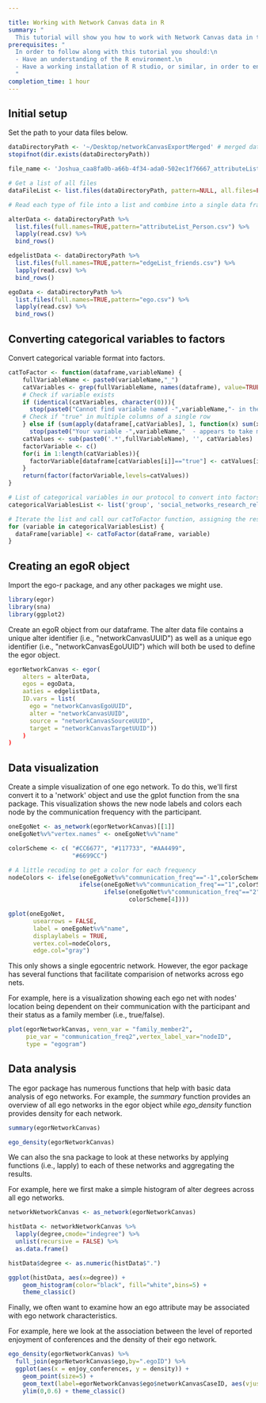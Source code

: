 ```yaml
---

title: Working with Network Canvas data in R
summary: "
  This tutorial will show you how to work with Network Canvas data in the R statistics environment."
prerequisites: "
  In order to follow along with this tutorial you should:\n
  - Have an understanding of the R environment.\n
  - Have a working installation of R studio, or similar, in order to enter commands.\n
  "
completion_time: 1 hour
---
```

## Initial setup

Set the path to your data files below.

```R
dataDirectoryPath <- '~/Desktop/networkCanvasExportMerged' # merged dataset used for now
stopifnot(dir.exists(dataDirectoryPath))

file_name <- 'Joshua_caa8fa0b-a66b-4f34-ada0-502ec1f76667_attributeList_Person.csv'

# Get a list of all files
dataFileList <- list.files(dataDirectoryPath, pattern=NULL, all.files=FALSE, full.names=TRUE)

# Read each type of file into a list and combine into a single data frame

alterData <- dataDirectoryPath %>%
  list.files(full.names=TRUE,pattern="attributeList_Person.csv") %>%
  lapply(read.csv) %>%
  bind_rows()

edgelistData <- dataDirectoryPath %>%
  list.files(full.names=TRUE,pattern="edgeList_friends.csv") %>%
  lapply(read.csv) %>%
  bind_rows()

egoData <- dataDirectoryPath %>%
  list.files(full.names=TRUE,pattern="ego.csv") %>%
  lapply(read.csv) %>%
  bind_rows()
```

## Converting categorical variables to factors

Convert categorical variable format into factors. 

```R
catToFactor <- function(dataframe,variableName) {
    fullVariableName <- paste0(variableName,"_")
    catVariables <- grep(fullVariableName, names(dataframe), value=TRUE)
    # Check if variable exists
    if (identical(catVariables, character(0))){
      stop(paste0("Cannot find variable named -",variableName,"- in the data"))
    # Check if "true" in multiple columns of a single row
    } else if (sum(apply(dataframe[,catVariables], 1, function(x) sum(x %in% "true")>1))>0) {
      stop(paste0("Your variable -",variableName,"  - appears to take multiple values.")) }
    catValues <- sub(paste0('.*',fullVariableName), '', catVariables)
    factorVariable <- c()
    for(i in 1:length(catVariables)){
      factorVariable[dataframe[catVariables[i]]=="true"] <- catValues[i]
    }
    return(factor(factorVariable,levels=catValues))
}

# List of categorical variables in our protocol to convert into factors
categoricalVariablesList <- list('group', 'social_networks_research_relationship')

# Iterate the list and call our catToFactor function, assigning the result to a new column in our dataframe
for (variable in categoricalVariablesList) {
  dataFrame[variable] <- catToFactor(dataFrame, variable)
}
```

## Creating an egoR object

Import the ego-r package, and any other packages we might use.

```R
library(egor)
library(sna)
library(ggplot2)
```

Create an egoR object from our dataframe. The alter data file contains a unique alter identifier (i.e., "networkCanvasUUID") as well as a unique ego identifier (i.e., "networkCanvasEgoUUID") which will both be used to define the egor object.

```R
egorNetworkCanvas <- egor(
    alters = alterData,
    egos = egoData,
    aaties = edgelistData,
    ID.vars = list(
      ego = "networkCanvasEgoUUID",
      alter = "networkCanvasUUID",
      source = "networkCanvasSourceUUID",
      target = "networkCanvasTargetUUID"))
    )
)
```

## Data visualization

Create a simple visualization of one ego network. To do this, we'll first convert it to a 'network' object and use the gplot function from the sna package. This visualization shows the new node labels and colors each node by the communication frequency with the participant.

```R
oneEgoNet <- as_network(egorNetworkCanvas)[[1]]
oneEgoNet%v%"vertex.names" <- oneEgoNet%v%"name"

colorScheme <- c( "#CC6677", "#117733", "#AA4499",
                  "#6699CC")

# A little recoding to get a color for each frequency
nodeColors <- ifelse(oneEgoNet%v%"communication_freq"=="-1",colorScheme[1],
                    ifelse(oneEgoNet%v%"communication_freq"=="1",colorScheme[2],
                           ifelse(oneEgoNet%v%"communication_freq"=="2",colorScheme[3],
                                  colorScheme[4])))

gplot(oneEgoNet,
       usearrows = FALSE,
       label = oneEgoNet%v%"name",
       displaylabels = TRUE,
       vertex.col=nodeColors,
       edge.col="gray")
```

This only shows a single egocentric network. However, the egor package has several functions that facilitate comparision of networks across ego nets. 

For example, here is a visualization showing each ego net with nodes' location being dependent on their communication with the participant and their status as a family member (i.e., true/false).

```R
plot(egorNetworkCanvas, venn_var = "family_member2",
     pie_var = "communication_freq2",vertex_label_var="nodeID",
     type = "egogram")
```

## Data analysis

The egor package has numerous functions that help with basic data analysis of ego networks. For example, the *summary* function provides an overview of all ego networks in the egor object while *ego_density* function provides density for each network.

```R
summary(egorNetworkCanvas)

ego_density(egorNetworkCanvas)
```

We can also the sna package to look at these networks by applying functions (i.e., lapply) to each of these networks and aggregating the results. 

For example, here we first make a simple histogram of alter degrees across all ego networks.

```R
networkNetworkCanvas <- as_network(egorNetworkCanvas)

histData <- networkNetworkCanvas %>%
  lapply(degree,cmode="indegree") %>%
  unlist(recursive = FALSE) %>%
  as.data.frame()

histData$degree <- as.numeric(histData$".")

ggplot(histData, aes(x=degree)) +
    geom_histogram(color="black", fill="white",bins=5) +
    theme_classic()
```

Finally, we often want to examine how an ego attribute may be associated with ego network characteristics.

For example, here we look at the association between the level of reported enjoyment of conferences and the density of their ego network.

```R
ego_density(egorNetworkCanvas) %>%
  full_join(egorNetworkCanvas$ego,by=".egoID") %>%
  ggplot(aes(x = enjoy_conferences, y = density)) +
    geom_point(size=5) +
    geom_text(label=egorNetworkCanvas$ego$networkCanvasCaseID, aes(vjust=c(-1.5))) +
    ylim(0,0.6) + theme_classic()
```





